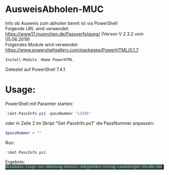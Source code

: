 # AusweisAbholen-MUC
Info ob Ausweis zum abholen bereit ist via PowerShell  
Folgende URL wird verwendet: https://www17.muenchen.de/Passverfolgung/ (Verson V 2.3.2 vom 05.06.2019)  
Folgendes Module wird verwendet: https://www.powershellgallery.com/packages/PowerHTML/0.1.7  
```PowerShell
Install-Module -Name PowerHTML
```
Getestet auf PowerShell 7.4.1 


# Usage:

PowerShell mit Paramter starten:
```PowerShell
.\Get-PassInfo.ps1 -passNummer "12345"
```

oder in Zeile 2 im Skript "Get-PassInfo.ps1" die PassNummer anpassen:  
```PowerShell
$passNummer = ""
```
Run:
```PowerShell
.\Get-PassInfo.ps1
```

Ergebnis:  
![New text](images/image.png)